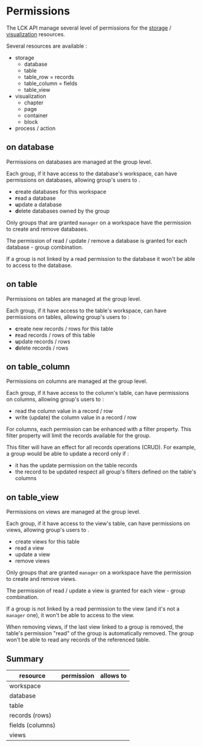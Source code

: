 # Permissions

The LCK API manage several level of permissions
for the [storage](storage.md#resources) / [visualization](visualization.md) resources.

Several resources are available :

* storage
  * database
  * table
  * table_row = records
  * table_column = fields
  * table_view
* visualization
  * chapter
  * page
  * container
  * block
* process / action

## on database

Permissions on databases are managed at the group level.

Each group, if it have access to the database's workspace,
can have permissions on databases, allowing group's users to .

* **c**reate databases for this workspace
* **r**ead a database
* **u**pdate a database
* **d**elete databases owned by the group

Only groups that are granted `manager` on a workspace
have the permission to create and remove databases.

The permission of read / update / remove a database is granted
for each database - group combination.

If a group is not linked by a read permission to the database
it won't be able to access to the database.

## on table

Permissions on tables are managed at the group level.

Each group, if it have access to the table's workspace,
can have permissions on tables, allowing group's users to :

* **c**reate new records / rows for this table
* **r**ead records / rows of this table
* **u**pdate records / rows
* **d**elete records / rows

## on table_column

Permissions on columns are managed at the group level.

Each group, if it have access to the column's table,
can have permissions on columns, allowing group's users to :

* read the column value in a record / row
* write (update) the column value in a record / row

For columns, each permission can be enhanced with a filter property.
This filter property will limit the records available
for the group.

This filter will have an effect for all records operations (CRUD).
For example, a group would be able to update a record
only if :
* it has the update permission on the table records
* the record to be updated respect all group's filters defined on the table's columns

## on table_view

Permissions on views are managed at the group level.

Each group, if it have access to the view's table,
can have permissions on views, allowing group's users to .

* create views for this table
* read a view
* update a view
* remove views

Only groups that are granted `manager` on a workspace
have the permission to create and remove views.

The permission of read / update a view is granted
for each view - group combination.

If a group is not linked by a read permission to the view
(and it's not a `manager` one),
it won't be able to access to the view.

When removing views, if the last view linked to a group is removed,
the table's permission "read" of the group is automatically removed.
The group won't be able to read any records of the referenced table.

## Summary

| resource         | permission | allows to |
| ---------------- | ---------- | --------- |
| workspace        |            |           |
| database         |            |           |
| table            |            |           |
| records (rows)   |            |           |
| fields (columns) |            |           |
| views            |            |           |